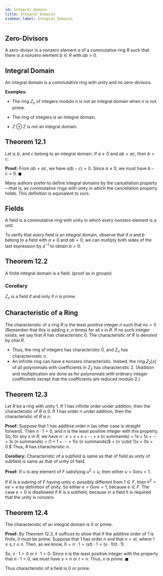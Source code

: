 ```yaml
---
id: integral_domain
title: Integral Domains
sidebar_label: Integral Domains
---
```


## Zero-Divisors

A zero-divisor is a nonzero element $a$ of a commutative ring $R$ such that there is a nonzero element $b \in R$ with $ab = 0$.

## Integral Domain

An integral domain is a commutative ring with unity and no zero-divisors.

**Examples:**

* The ring $Z_n$ of integers modulo $n$ is not an integral domain when $n$ is not prime.

* The ring of integers is an integral domain.

* $Z \oplus Z$ is not an integral domain.

## Theorem 12.1

Let $a, b$, and $c$ belong to an integral domain. If $a \neq 0$ and $ab = ac$, then $b = c$.

**Proof:** From $ab = ac$, we have $a(b - c) = 0$. Since $a \neq 0$, we must have $b - c = 0$. $\blacksquare$

Many authors prefer to define integral domains by the cancellation
property—that is, as commutative rings with unity in which the cancellation property holds. This definition is equivalent to ours.

## Fields

A field is a commutative ring with unity in which every nonzero
element is a unit.


To verify that every field is an integral domain, observe that if $a$ and
$b$ belong to a field with $a \neq 0$ and $ab = 0$, we can multiply both sides
of the last expression by $a^{-1}$ to obtain $b = 0$.

## Theorem 12.2

A finite integral domain is a field. (proof as in groups)

### Corollary 

$Z_n$ is a field if and only if $n$ is prime.

## Characteristic of a Ring

The characteristic of a ring $R$ is the least positive integer $n$ such that
$nx = 0$ (Remember that this is adding $x$, $n$ times) for all $x$ in $R$. If no such integer exists, we say that $R$ has characteristic 0. The characteristic of $R$ is denoted by $\operatorname{char} R$.


* Thus, the ring of integers has characteristic 0, and $Z_n$ has characternistic $n$.
* An infinite ring can have a nonzero characteristic. Indeed, the ring $Z_2[x]$ of all polynomials with coefficients in $Z_2$ has characteristic 2. (Addition and multiplication are done as for polynomials with ordinary integer coefficients except that the coefficients are reduced modulo 2.)

## Theorem 12.3

Let $R$ be a ring with unity 1. If 1 has infinite order under addition, then the characteristic of $R$ is 0. If 1 has order $n$ under addition, then the characteristic of $R$ is $n$. 

**Proof:** Suppose that 1 has additive order n (as other case is straight forward). Then $n \cdot 1 = 0$, and $n$ is the least positive integer with this property. So, for any $x$ in $R$, we have $n \cdot x = x + x + \cdots + x$ ($n$ summands) = $1x + 1x + \cdots + 1x$ ($n$ summands) = $(1 + 1 + \cdots + 1)x$ ($n$ summands)$ = (n \cdot 1)x = 0x = 0.$ Thus, $R$ has characteristic $n$.

**Corollary:** Characteristic of a subfield is same as that of field as unity of subfield is same as that of unity of field.

**Proof:** If $u$ is any element of $F$ satisfying $u^2 = u$, then either $u=0 or u=1$.

If $K$ is a subring of $F$ having unity $e$, possibly different from $1 \in F$, then $e^2 = ee = e$ by definition of unity. So either $e=0 or e=1$, because $e \in F$. The case $e = 0$ is disallowed if $K$ is a subfield, because in a field it is required that the unity is nonzero.

## Theorem 12.4

The characteristic of an integral domain is 0 or prime.

**Proof:** By Theorem 12.3, it suffices to show that if the additive order of 1 is finite, it must be prime. Suppose that 1 has order $n$ and that $n = st$, where $1 \leq s, t \leq n.$ Then, as we know, $0 = n \cdot 1 = (st) \cdot 1 = (s \cdot 1)(t \cdot 1).$ 

So, $s \cdot 1 = 0 \text{ or } t \cdot 1 = 0.$ Since $n$ is the least positive integer with the property that $n \cdot 1 = 0$, we must have $s = n$ or $t = n$. Thus, $n$ is prime. $\blacksquare$

Thus characteristic of a field is 0 or prime.




